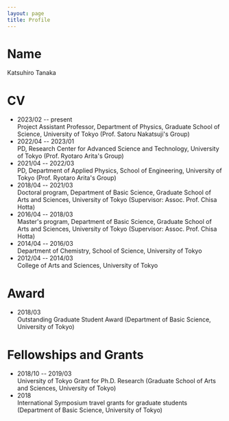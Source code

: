 ```yaml
---
layout: page
title: Profile
---
```

# Name
Katsuhiro Tanaka

# CV   
- 2023/02 -- present  
  Project Assistant Professor, Department of Physics, Graduate School of Science, University of Tokyo (Prof. Satoru Nakatsuji's Group)   
- 2022/04 -- 2023/01  
  PD, Research Center for Advanced Science and Technology, University of Tokyo (Prof. Ryotaro Arita's Group)  
- 2021/04 -- 2022/03   
  PD, Department of Applied Physics, School of Engineering, University of Tokyo (Prof. Ryotaro Arita's Group)  
- 2018/04 -- 2021/03   
  Doctoral program, Department of Basic Science, Graduate School of Arts and Sciences, University of Tokyo (Supervisor: Assoc. Prof. Chisa Hotta)   
- 2016/04 -- 2018/03   
  Master's program, Department of Basic Science, Graduate School of Arts and Sciences, University of Tokyo (Supervisor: Assoc. Prof. Chisa Hotta)   
- 2014/04 -- 2016/03  
  Department of Chemistry, School of Science, University of Tokyo  
- 2012/04 -- 2014/03  
  College of Arts and Sciences, University of Tokyo  

# Award  
- 2018/03  
  Outstanding Graduate Student Award (Department of Basic Science, University of Tokyo)   


# Fellowships and Grants
- 2018/10 -- 2019/03  
  University of Tokyo Grant for Ph.D. Research (Graduate School of Arts and Sciences, University of Tokyo)  
- 2018  
  International Symposium travel grants for graduate students (Department of Basic Science, University of Tokyo)  
